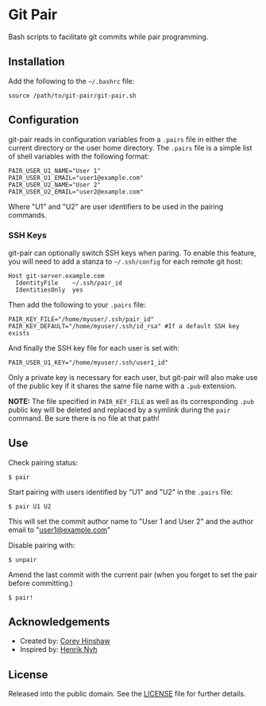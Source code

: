 Git Pair
========

Bash scripts to facilitate git commits while pair programming.

Installation
------------

Add the following to the `~/.bashrc` file:

    source /path/to/git-pair/git-pair.sh

Configuration
-------------

git-pair reads in configuration variables from a `.pairs` file in either the
current directory or the user home directory. The `.pairs` file is a simple
list of shell variables with the following format:

    PAIR_USER_U1_NAME="User 1"
    PAIR_USER_U1_EMAIL="user1@example.com"
    PAIR_USER_U2_NAME="User 2"
    PAIR_USER_U2_EMAIL="user2@example.com"

Where "U1" and "U2" are user identifiers to be used in the pairing commands.

### SSH Keys

git-pair can optionally switch SSH keys when paring. To enable this feature, you
will need to add a stanza to `~/.ssh/config` for each remote git host:

    Host git-server.example.com
      IdentityFile    ~/.ssh/pair_id
      IdentitiesOnly  yes

Then add the following to your `.pairs` file:

    PAIR_KEY_FILE="/home/myuser/.ssh/pair_id"
    PAIR_KEY_DEFAULT="/home/myuser/.ssh/id_rsa" #If a default SSH key exists

And finally the SSH key file for each user is set with:

    PAIR_USER_U1_KEY="/home/myuser/.ssh/user1_id"

Only a private key is necessary for each user, but git-pair will also make use
of the public key if it shares the same file name with a `.pub` extension.

**NOTE:** The file specified in `PAIR_KEY_FILE` as well as its corresponding
`.pub` public key will be deleted and replaced by a symlink during the `pair`
command. Be sure there is no file at that path!

Use
---

Check pairing status:

    $ pair

Start pairing with users identified by "U1" and "U2" in the `.pairs` file:

    $ pair U1 U2

This will set the commit author name to "User 1 and User 2" and the author email
to "user1@example.com"

Disable pairing with:

    $ unpair

Amend the last commit with the current pair (when you forget to set the pair
before committing.)

    $ pair!

Acknowledgements
----------------

  * Created by: [Corey Hinshaw](1)
  * Inspired by: [Henrik Nyh](2)

License
-------

Released into the public domain.  See the [LICENSE](1) file for further details.


[1]: https://github.com/electrickite
[2]: https://github.com/henrik
[3]: https://github.com/electrickite/git-pair/blob/master/LICENSE
